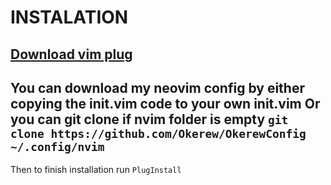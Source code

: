 # INSTALATION
[Download vim plug](https://github.com/junegunn/vim-plug)
--------------------------------------------------------
You can download my neovim config by either copying the init.vim code to your own init.vim
Or you can git clone if nvim folder is empty `git clone https://github.com/Okerew/OkerewConfig ~/.config/nvim`
--------------------------------------------------------
Then to finish installation run `PlugInstall`
